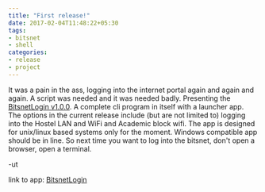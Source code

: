 ```yaml
---
title: "First release!"
date: 2017-02-04T11:48:22+05:30
tags:
- bitsnet
- shell
categories:
- release
- project
---
```


It was a pain in the ass, logging into the internet portal again and again and
again. A script was needed and it was needed badly. Presenting the
[BitsnetLogin v1.0.0](https://github.com/OSDLabs/BitsnetLogin/releases/tag/1.0.0).
A complete cli program in itself with a launcher app. The options in the
current release include (but are not limited to) logging into the Hostel LAN
and WiFi and Academic block wifi. The app is designed for unix/linux based
systems only for the moment. Windows compatible app should be in line. So next
time you want to log into the bitsnet, don't open a browser, open a terminal.

-ut

link to app: [BitsnetLogin](https://coditva.github.io/BitsnetLogin/)
